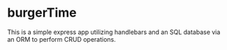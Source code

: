 # burgerTime

This is a simple express app utilizing handlebars and an SQL database via an ORM to perform CRUD operations.

